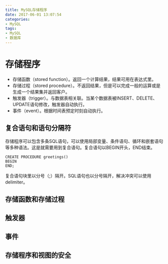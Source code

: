 ```yaml
---
title: MySQL存储程序
date: 2017-06-01 13:07:54
categories: 
- MySQL
tags: 
- MySQL
- 数据库
---
```


# 存储程序

- 存储函数（stored function）。返回一个计算结果，结果可用在表达式里。
- 存储过程（stored procedure）。不返回结果，但是可以完成一般的运算或是生成一个结果集并返回客户。
- 触发器（trigger）。与数据表相关联。当某个数据表被INSERT、DELETE、UPDATE语句修改，触发器自动执行。
- 事件（event）。根据时间表预定时刻自动执行。

## 复合语句和语句分隔符
存储程序可以包含多条SQL语句，可以使用局部变量、条件语句、循环和嵌套语句等多种语法。这是就需要用到复合语句。复合语句以BEGIN开头，END结束。
```
CREATE PROCEDURE greetings()
BEGIN
END;
```
复合语句块里以分号（;）隔开。SQL语句也以分号隔开，解决冲突可以使用delimiter。

## 存储函数和存储过程

## 触发器

## 事件

## 存储程序和视图的安全

